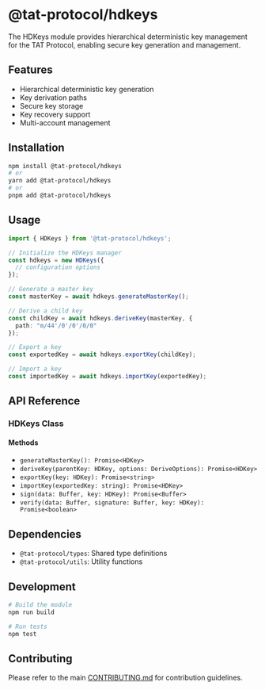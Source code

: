 # @tat-protocol/hdkeys

The HDKeys module provides hierarchical deterministic key management for the TAT Protocol, enabling secure key generation and management.

## Features

- Hierarchical deterministic key generation
- Key derivation paths
- Secure key storage
- Key recovery support
- Multi-account management

## Installation

```bash
npm install @tat-protocol/hdkeys
# or
yarn add @tat-protocol/hdkeys
# or
pnpm add @tat-protocol/hdkeys
```

## Usage

```typescript
import { HDKeys } from '@tat-protocol/hdkeys';

// Initialize the HDKeys manager
const hdkeys = new HDKeys({
  // configuration options
});

// Generate a master key
const masterKey = await hdkeys.generateMasterKey();

// Derive a child key
const childKey = await hdkeys.deriveKey(masterKey, {
  path: "m/44'/0'/0'/0/0"
});

// Export a key
const exportedKey = await hdkeys.exportKey(childKey);

// Import a key
const importedKey = await hdkeys.importKey(exportedKey);
```

## API Reference

### HDKeys Class

#### Methods

- `generateMasterKey(): Promise<HDKey>`
- `deriveKey(parentKey: HDKey, options: DeriveOptions): Promise<HDKey>`
- `exportKey(key: HDKey): Promise<string>`
- `importKey(exportedKey: string): Promise<HDKey>`
- `sign(data: Buffer, key: HDKey): Promise<Buffer>`
- `verify(data: Buffer, signature: Buffer, key: HDKey): Promise<boolean>`

## Dependencies

- `@tat-protocol/types`: Shared type definitions
- `@tat-protocol/utils`: Utility functions

## Development

```bash
# Build the module
npm run build

# Run tests
npm test
```

## Contributing

Please refer to the main [CONTRIBUTING.md](../../CONTRIBUTING.md) for contribution guidelines. 